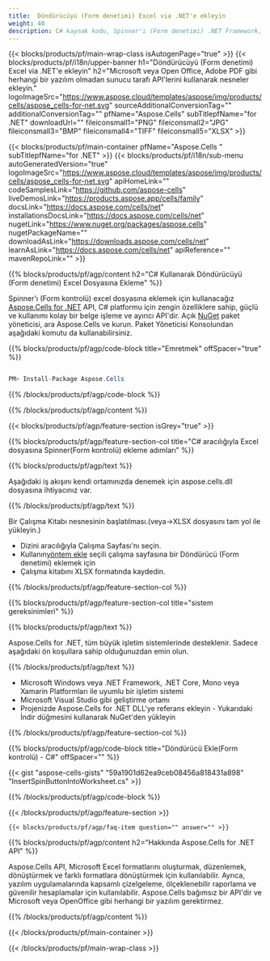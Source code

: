 ```yaml
---
title:  Döndürücüyü (Form denetimi) Excel via .NET'e ekleyin
weight: 40
description: C# kaynak kodu, Spinner'ı (Form denetimi) .NET Framework, .NET Core, Mono veya Xamarin Platformlarında Excel'e eklemek için.
---
```

{{< blocks/products/pf/main-wrap-class isAutogenPage="true" >}}
{{< blocks/products/pf/i18n/upper-banner h1="Döndürücüyü (Form denetimi) Excel via .NET\'e ekleyin" h2="Microsoft veya Open Office, Adobe PDF gibi herhangi bir yazılım olmadan sunucu tarafı API\'lerini kullanarak nesneler ekleyin." logoImageSrc="https://www.aspose.cloud/templates/aspose/img/products/cells/aspose_cells-for-net.svg" sourceAdditionalConversionTag="" additionalConversionTag="" pfName="Aspose.Cells" subTitlepfName="for .NET" downloadUrl="" fileiconsmall1="PNG" fileiconsmall2="JPG" fileiconsmall3="BMP" fileiconsmall4="TIFF" fileiconsmall5="XLSX" >}}

{{< blocks/products/pf/main-container pfName="Aspose.Cells " subTitlepfName="for .NET" >}}
{{< blocks/products/pf/i18n/sub-menu autoGeneratedVersion="true" logoImageSrc="https://www.aspose.cloud/templates/aspose/img/products/cells/aspose_cells-for-net.svg" apiHomeLink="" codeSamplesLink="https://github.com/aspose-cells" liveDemosLink="https://products.aspose.app/cells/family" docsLink="https://docs.aspose.com/cells/net" installationsDocsLink="https://docs.aspose.com/cells/net" nugetLink="https://www.nuget.org/packages/aspose.cells" nugetPackageName="" downloadAsLink="https://downloads.aspose.com/cells/net" learnAsLink="https://docs.aspose.com/cells/net" apiReference="" mavenRepoLink="" >}}

{{% blocks/products/pf/agp/content h2="C# Kullanarak Döndürücüyü (Form denetimi) Excel Dosyasına Ekleme" %}}

 Spinner'ı (Form kontrolü) excel dosyasına eklemek için kullanacağız
 [Aspose.Cells for .NET](https://products.aspose.com/cells/net) 
API, C# platformu için zengin özelliklere sahip, güçlü ve kullanımı kolay bir belge işleme ve ayırıcı API'dir. Açık
 [NuGet](https://www.nuget.org/packages/aspose.cells) 
 paket yöneticisi, ara
 Aspose.Cells 
 ve kurun. Paket Yöneticisi Konsolundan aşağıdaki komutu da kullanabilirsiniz.

{{% blocks/products/pf/agp/code-block title="Emretmek" offSpacer="true" %}}

```cs

PM> Install-Package Aspose.Cells

```

{{% /blocks/products/pf/agp/code-block %}}

{{% /blocks/products/pf/agp/content %}}

{{< blocks/products/pf/agp/feature-section isGrey="true" >}}

{{% blocks/products/pf/agp/feature-section-col title="C# aracılığıyla Excel dosyasına Spinner(Form kontrolü) ekleme adımları" %}}

{{% blocks/products/pf/agp/text %}}

Aşağıdaki iş akışını kendi ortamınızda denemek için aspose.cells.dll dosyasına ihtiyacınız var.

{{% /blocks/products/pf/agp/text %}}

Bir Çalışma Kitabı nesnesinin başlatılması.(veya->XLSX dosyasını tam yol ile yükleyin.)
+ Dizini aracılığıyla Çalışma Sayfası'nı seçin.
 + Kullanın[yöntem ekle](https://reference.aspose.com/cells/net/aspose.cells.drawing/shapecollection/methods/addspinner) seçili çalışma sayfasına bir Döndürücü (Form denetimi) eklemek için
+ Çalışma kitabını XLSX formatında kaydedin.

{{% /blocks/products/pf/agp/feature-section-col %}}

{{% blocks/products/pf/agp/feature-section-col title="sistem gereksinimleri" %}}

{{% blocks/products/pf/agp/text %}}

 Aspose.Cells for .NET, tüm büyük işletim sistemlerinde desteklenir. Sadece aşağıdaki ön koşullara sahip olduğunuzdan emin olun.

{{% /blocks/products/pf/agp/text %}}

-  Microsoft Windows veya .NET Framework, .NET Core, Mono veya Xamarin Platformları ile uyumlu bir işletim sistemi
-  Microsoft Visual Studio gibi geliştirme ortamı
-  Projenizde Aspose.Cells for .NET DLL'ye referans ekleyin - Yukarıdaki İndir düğmesini kullanarak NuGet'den yükleyin

{{% /blocks/products/pf/agp/feature-section-col %}}

{{% blocks/products/pf/agp/code-block title="Döndürücü Ekle(Form kontrolü) - C#" offSpacer="" %}}

{{< gist "aspose-cells-gists" "59a1901d62ea9ceb08456a818431a898" "InsertSpinButtonIntoWorksheet.cs" >}}

{{% /blocks/products/pf/agp/code-block %}}

{{< /blocks/products/pf/agp/feature-section >}}

    {{< blocks/products/pf/agp/faq-item question="" answer="" >}}
 

<!-- aboutfile Starts -->

{{% blocks/products/pf/agp/content h2="Hakkında Aspose.Cells for .NET API" %}}

 Aspose.Cells API, Microsoft Excel formatlarını oluşturmak, düzenlemek, dönüştürmek ve farklı formatlara dönüştürmek için kullanılabilir. Ayrıca, yazılım uygulamalarında kapsamlı çizelgeleme, ölçeklenebilir raporlama ve güvenilir hesaplamalar için kullanılabilir. Aspose.Cells bağımsız bir API'dir ve Microsoft veya OpenOffice gibi herhangi bir yazılım gerektirmez.

{{% /blocks/products/pf/agp/content %}}



<!-- aboutfile Ends -->
<!--
{{< blocks/products/pf/agp/other-supported-section title="Other Supported Splitting Formats" subTitle="Using C#, One can also split large file into chunks of many other file formats including." >}}

{{< blocks/products/pf/agp/other-supported-section-item href="https://products.aspose.com/cells/net/splitter/ods/" name="ODS" description="OpenDocument Spreadsheet File" >}}
{{< blocks/products/pf/agp/other-supported-section-item href="https://products.aspose.com/cells/net/splitter/xls/" name="XLS" description="Excel Binary Format" >}}
{{< blocks/products/pf/agp/other-supported-section-item href="https://products.aspose.com/cells/net/splitter/xlsb/" name="XLSB" description="Binary Excel Workbook File" >}}
{{< blocks/products/pf/agp/other-supported-section-item href="https://products.aspose.com/cells/net/splitter/xlsm/" name="XLSM" description="Spreadsheet File" >}}

{{< /blocks/products/pf/agp/other-supported-section >}}

-->

{{< /blocks/products/pf/main-container >}}
    
{{< /blocks/products/pf/main-wrap-class >}}
